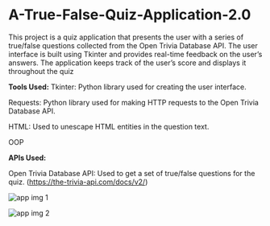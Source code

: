 # A-True-False-Quiz-Application-2.0
This project is a quiz application that presents the user with a series of true/false questions collected  from the Open Trivia Database API. The user interface is built using Tkinter and provides real-time feedback on the user’s answers. The application keeps track of the user’s score and displays it throughout the quiz

**Tools Used:**
Tkinter: Python library used for creating the user interface.

Requests: Python library used for making HTTP requests to the Open Trivia Database API.

HTML: Used to unescape HTML entities in the question text.

OOP

**APIs Used:**

Open Trivia Database API: Used to get a set of true/false questions for the quiz. (https://the-trivia-api.com/docs/v2/)


![app img 1](https://github.com/bardack134/A-True-False-Quiz-Application-2.0/assets/142977989/4584c1a4-b53d-40c7-a65d-79c0ab5bd1c3)


![app img 2](https://github.com/bardack134/A-True-False-Quiz-Application-2.0/assets/142977989/abbdf86f-3701-4704-82d2-7e7f0f8bb944)
